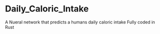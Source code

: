 # Daily_Caloric_Intake
A Nueral network that predicts a humans daily caloric intake
Fully coded in Rust
